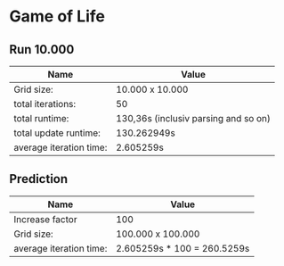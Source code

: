 # Game of Life
## Run 10.000
| Name                    | Value                   |
|-------------------------|-------------------------|
| Grid size:              | 10.000 x 10.000         |
| total iterations:       | 50                      |
| total runtime:          | 130,36s (inclusiv parsing and so on)|
| total update runtime:   | 130.262949s             |
| average iteration time: | 2.605259s               |

## Prediction
| Name                    | Value                     |
|-------------------------|---------------------------|
| Increase factor         | 100                       |
| Grid size:              | 100.000 x 100.000         |
| average iteration time: | 2.605259s * 100 = 260.5259s               |